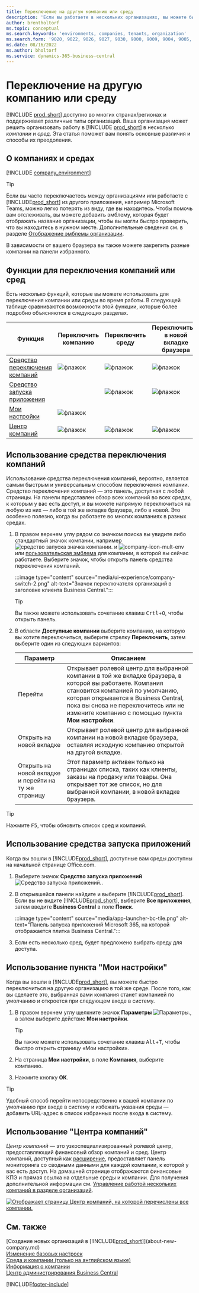 ```yaml
---
title: Переключение на другую компанию или среду
description: 'Если вы работаете в нескольких организациях, вы можете быстро переключаться между средами и компаниями.'
author: brentholtorf
ms.topic: conceptual
ms.search.keywords: 'environments, companies, tenants, organization'
ms.search.form: '9020, 9022, 9026, 9027, 9030, 9000, 9009, 9004, 9005, 9024, 9006, 9007, 9010, 9016, 9017'
ms.date: 08/16/2022
ms.author: bholtorf
ms.service: dynamics-365-business-central
---
```


# Переключение на другую компанию или среду

[!INCLUDE [prod_short](includes/prod_short.md)] доступно во многих странах/регионах и поддерживает различные типы организаций. Ваша организация может решить организовать работу в [!INCLUDE [prod_short](includes/prod_short.md)] в несколько *компании* и *сред*. Эта статья поможет вам понять основные различия и способы их преодоления.

## О компаниях и средах

[!INCLUDE [company_environment](includes/company_environment.md)]

> [!TIP]
> Если вы часто переключаетесь между организациями или работаете с [!INCLUDE[prod_short](includes/prod_short.md)] из другого приложения, например Microsoft Teams, можно легко потерять из виду, где вы находитесь. Чтобы помочь вам отслеживать, вы можете добавить эмблему, которая будет отображать название организации, чтобы вы могли быстро проверить, что вы находитесь в нужном месте. Дополнительные сведения см. в разделе [Отображение эмблемы организации](admin-company-information.md#badge).
> 
> В зависимости от вашего браузера вы также можете закрепить разные компании на панели избранного.  

<!--
[!INCLUDE [about-ui-learn](includes/about-ui-learn.md)]-->

## Функции для переключения компаний или сред

Есть несколько функций, которые вы можете использовать для переключения компании или среды во время работы. В следующей таблице сравниваются возможности этой функции, которые более подробно объясняются в следующих разделах.

|Функция|Переключить компанию|Переключить среду|Переключиться в новой вкладке браузера| Доступна локальная версия|
|-------|--------------|------------------|-------------------------|----------------------|
|[Средство переключения компаний](#use-the-company-switcher)|![флажок](media/check.png "галочка")|![флажок](media/check.png "галочка")|![флажок](media/check.png "галочка")|![флажок](media/check.png "галочка")|
|[Средство запуска приложения](#use-the-app-launcher)||![флажок](media/check.png "галочка")|![флажок](media/check.png "галочка")||
|[Мои настройки](#use-my-settings)|![флажок](media/check.png "галочка")|||![флажок](media/check.png "галочка")|
|[Центр компаний](#use-company-hub)|![флажок](media/check.png "галочка")|![флажок](media/check.png "галочка")|![флажок](media/check.png "галочка")||

## Использование средства переключения компаний

Использование средства переключения компаний, вероятно, является самым быстрым и универсальным способом переключения компании. Средство переключения компаний — это панель, доступная с любой страницы. На панели представлен обзор всех компаний во всех средах, к которым у вас есть доступ, и вы можете напрямую переключиться на любую из них &mdash; либо в той же вкладке браузера, либо в новой. Это особенно полезно, когда вы работаете во многих компаниях в разных средах.

1. В правом верхнем углу рядом со значком поиска вы увидите либо стандартный значок компании, например ![средство запуска значка компании.](media/ui-experience/company-icon.png "Отображает значок средства переключения компаний, используемый при наличии одной среды") и ![company-icon-mult-env](media/ui-experience/company-icon-multi-env.png "Отображает значок средства переключения компаний, используемый при наличии нескольких сред") или [пользовательская эмблема](admin-company-information.md#badge) для компании, в которой вы сейчас работаете. Выберите значок, чтобы открыть панель средства переключения компаний.

   :::image type="content" source="media/ui-experience/company-switch-2.png" alt-text="Значок переключателя организаций в заголовке клиента Business Central.":::  

   > [!TIP]
   > Вы также можете использовать сочетание клавиш <kbd>Crtl</kbd>+<kbd>O</kbd>, чтобы открыть панель.
2. В области **Доступные компании** выберите компанию, на которую вы хотите переключиться, выберите стрелку **Переключить**, затем выберите один из следующих вариантов:

   |Параметр|Описанием|
   |------|-----------|
   |Перейти|Открывает ролевой центр для выбранной компании в той же вкладке браузера, в которой вы работаете. Компания становится компанией по умолчанию, которая открывается в Business Central, пока вы снова не переключитесь или не измените компанию с помощью пункта **Мои настройки**. |
   |Открыть на новой вкладке|Открывает ролевой центр для выбранной компании на новой вкладке браузера, оставляя исходную компанию открытой на другой вкладке.|
   |Открыть на новой вкладке и перейти на ту же страницу|Этот параметр активен только на страницах списка, таких как клиенты, заказы на продажу или товары. Она открывает тот же список, но для выбранной компании, в новой вкладке браузера. |

> [!TIP]
> Нажмите <kbd>F5</kbd>, чтобы обновить список сред и компаний.

## Использование средства запуска приложений

Когда вы вошли в [!INCLUDE[prod_short](includes/prod_short.md)], доступные вам среды доступны на начальной странице Office.com.  

1. Выберите значок **Средство запуска приложений** ![Средство запуска приложений.](media/app-launcher-icon.png "Средство запуска приложений обеспечивает доступ к дополнительным функциям").
2. В открывшейся панели найдите и выберите [!INCLUDE[prod_short](includes/prod_short.md)]. Если вы не видите [!INCLUDE[prod_short](includes/prod_short.md)], выберите **Все приложения**, затем введите **Business Central** в поле **Поиск**.

   :::image type="content" source="media/app-launcher-bc-tile.png" alt-text="Панель запуска приложений Microsoft 365, на которой отображается плитка Business Central.":::  

3. Если есть несколько сред, будет предложено выбрать среду для доступа.

<!--
The following image shows tiles for accessing production and sandbox environments on the Dynamics 365 Home page.

:::image type="content" source="media/app-picker-environments.png" alt-text="The Dynamics 365 Home page showing production and sandbox environments.":::
-->
## Использование пункта "Мои настройки"

Когда вы вошли в [!INCLUDE[prod_short](includes/prod_short.md)], вы можете быстро переключиться на другую организацию в той же среде. После того, как вы сделаете это, выбранная вами компания станет компанией по умолчанию и откроется при следующем входе в систему.

1. В правом верхнем углу щелкните значок **Параметры** ![Параметры.](media/ui-experience/settings_icon_small.png "Значок настроек для ролевого центра"), а затем выберите действие **Мои настройки**.

    > [!TIP]
    > Вы также можете использовать сочетание клавиш <kbd>Alt</kbd>+<kbd>T</kbd>, чтобы быстро открыть страницу «Мои настройки».

2. На страница **Мои настройки**, в поле **Компания**, выберите компанию.  
3. Нажмите кнопку **ОК**.

> [!TIP]
> Удобный способ перейти непосредственно к вашей компании по умолчанию при входе в систему и избежать указания среды — добавить URL-адрес в список избранных после входа в систему.

## Использование "Центра компаний"

*Центр компаний* — это узкоспециализированный ролевой центр, предоставляющий финансовый обзор компаний и сред. Центр компаний, доступный как [расширение](ui-extensions-company-hub.md), предоставляет панель мониторинга со сводными данными для каждой компании, к которой у вас есть доступ. На домашней странице отображаются финансовые КПЭ и прямая ссылка на отдельные среды и компании. Для получения дополнительной информации см. [Управление работой нескольких компаний в разделе организаций](company-hub.md).

[![Отображает страницу Центр компаний, на которой перечислены все компании.](media/company-hub.png)](media/company-hub.png#lightbox)  

## См. также

[Создание новых организаций в [!INCLUDE[prod_short](includes/prod_short.md)]](about-new-company.md)  
[Изменение базовых настроек](ui-change-basic-settings.md)  
[Среда и компании (только на английском языке)](/dynamics365/business-central/dev-itpro/administration/tenant-environment-topology)  
[Информация о компании](admin-company-information.md)  
[Центр администрирования Business Central](/dynamics365/business-central/dev-itpro/administration/tenant-admin-center)  

[!INCLUDE[footer-include](includes/footer-banner.md)]
